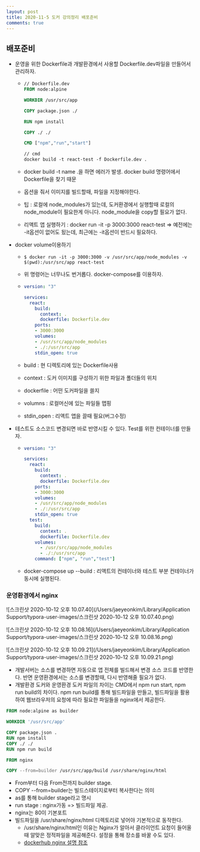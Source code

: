 ```yaml
---
layout: post
title: 2020-11-5 도커 강의정리 배포준비
comments: true
---
```


## 배포준비

- 운영을 위한 Dockerfile과 개발환경에서 사용할 Dockerfile.dev파일을 만들어서 관리하자.

  - ```dockerfile
    // Dockerfile.dev
    FROM node:alpine

    WORKDIR /usr/src/app

    COPY package.json ./

    RUN npm install

    COPY ./ ./

    CMD ["npm","run","start"]

    // cmd
    docker build -t react-test -f Dockerfile.dev .
    ```

  - docker build -t name .을 하면 에러가 발생. docker build 명령어에서 Dockerfile을 찾기 때문

  - 옵션을 줘서 이미지를 빌드할때, 파일을 지정해야한다.

  - 팁 : 로컬에 node_modules가 있는데, 도커환경에서 실행할때 로컬의 node_module이 필요한게 아니다. node_module을 copy할 필요가 없다.

  - 리액트 앱 실행하기 : docker run -it -p 3000:3000 react-test => 예전에는 -it옵션이 없어도 됬는데, 최근에는 -it옵션이 반드시 필요하다.

- docker volume이용하기

  - ```shell
    $ docker run -it -p 3000:3000 -v /usr/src/app/node_modules -v $(pwd):/usr/src/app react-test
    ```

  - 위 명령어는 너무나도 번거롭다. docker-compose를 이용하자.

  - ```yml
    version: "3"

    services:
      react:
        build:
          context: .
          dockerfile: Dockerfile.dev
        ports:
        - 3000:3000
        volumes:
        - /usr/src/app/node_modules
        - ./:/usr/src/app
        stdin_open: true

    ```

  - build : 현 디렉토리에 있는 Dockerfile사용

  - context : 도커 이미지를 구성하기 위한 파일과 폴더들의 위치

  - dockerfile : 어떤 도커파일을 쓸지

  - volumns : 로컬머신에 있는 파일들 맵핑

  - stdin_open : 리액트 앱을 끌때 필요(버그수정)

- 테스트도 소스코드 변경되면 바로 반영시킬 수 있다. Test를 위한 컨테이너를 만들자.

  - ```yml
    version: "3"

    services:
      react:
        build:
          context: .
          dockerfile: Dockerfile.dev
        ports:
        - 3000:3000
        volumes:
        - /usr/src/app/node_modules
        - ./:/usr/src/app
        stdin_open: true
      test:
        build:
          context: .
          dockerfile: Dockerfile.dev
        volumes:
          - /usr/src/app/node_modules
          - ./:/usr/src/app
        command: ["npm", "run","test"]
    ```

  - docker-compose up --build : 리액트의 컨테이너와 테스트 부분 컨테이너가 동시에 실행된다.

### 운영환경에서 nginx

![스크린샷 2020-10-12 오후 10.07.40](/Users/jaeyeonkim/Library/Application Support/typora-user-images/스크린샷 2020-10-12 오후 10.07.40.png)



![스크린샷 2020-10-12 오후 10.08.16](/Users/jaeyeonkim/Library/Application Support/typora-user-images/스크린샷 2020-10-12 오후 10.08.16.png)



![스크린샷 2020-10-12 오후 10.09.21](/Users/jaeyeonkim/Library/Application Support/typora-user-images/스크린샷 2020-10-12 오후 10.09.21.png)

- 개발서버는 소스를 변경하면 자동으로 앱 전체를 빌드해서 변경 소스 코드를 반영한다. 반면 운영환경에서는 소스를 변경할때, 다시 반영해줄 필요가 없다.
- 개발환경 도커와 운영환경 도커 파일의 차이는 CMD에서 npm run start, npm run build의 차이다. npm run build를 통해 빌드파일을 만들고, 빌드파일을 활용하여 웹브라우저의 요청에 따라 필요한 파일들을 nginx에서 제공한다.

```dockerfile
FROM node:alpine as builder

WORKDIR '/usr/src/app'

COPY package.json .
RUN npm install
COPY ./ ./
RUN npm run build

FROM nginx

COPY --from=builder /usr/src/app/build /usr/share/nginx/html
```

- From부터 다음 From전까지 builder stage.
- COPY --from=builder는 빌드스테이지로부터 복사한다는 의미
- as를 통해 builder stage라고 명시
- run stage : nginx가동 => 빌드파일 제공.
- nginx는 80이 기본포트
- 빌드파일을 /usr/share/nginx/html 디렉토리로 넣어야 기본적으로 동작한다.
  - /usr/share/nginx/html인 이유는 Nginx가 알아서 클라이언트 요청이 들어올때 알맞은 정적파일을 제공해준다. 설정을 통해 장소를 바꿀 수도 있다.
  - [dockerhub nginx 설명 참조](https://hub.docker.com/_/nginx)
